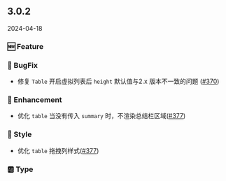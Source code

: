 ## 3.0.2
2024-04-18

### 🆕 Feature

### 🐞 BugFix

- 修复 `Table` 开启虚拟列表后 `height` 默认值与2.x 版本不一致的问题 ([#370](https://github.com/sheinsight/shineout-next/pull/370))

### 💎 Enhancement

- 优化 `table` 当没有传入 `summary` 时，不渲染总结栏区域([#377](https://github.com/sheinsight/shineout-next/pull/377))

### 💅 Style

- 优化 `table` 拖拽列样式([#377](https://github.com/sheinsight/shineout-next/pull/377))

### 🆎 Type






